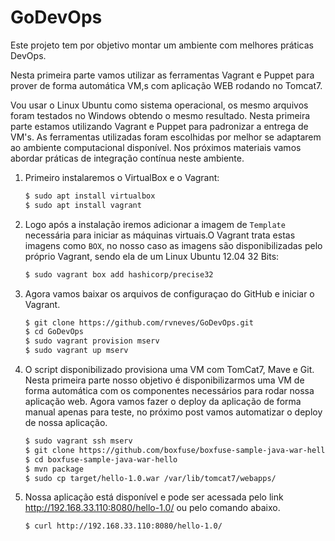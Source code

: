 # GoDevOps

Este projeto tem por objetivo montar um ambiente com melhores práticas DevOps. 

Nesta primeira parte vamos utilizar as ferramentas Vagrant e Puppet para prover de forma automática VM,s com aplicação WEB rodando no Tomcat7. 
 
Vou usar o Linux  Ubuntu como sistema operacional, os mesmo arquivos foram testados no Windows obtendo o mesmo resultado. Nesta primeira parte estamos utilizando Vagrant e Puppet para padronizar a entrega de VM's. As ferramentas utilizadas foram escolhidas por melhor se adaptarem ao ambiente computacional disponível.  Nos próximos materiais vamos abordar práticas de integração contínua neste ambiente. 


1. Primeiro instalaremos o VirtualBox e o Vagrant:
    ```bash
    $ sudo apt install virtualbox
    $ sudo apt install vagrant
    ```

2. Logo após a instalação iremos adicionar a imagem de  `Template` necessária para iniciar as máquinas virtuais.O Vagrant trata estas imagens como `BOX`, no nosso caso as imagens são disponibilizadas pelo próprio Vagrant, sendo ela de um Linux Ubuntu 12.04 32 Bits:
    ```bash
    $ sudo vagrant box add hashicorp/precise32
    ```
    
3. Agora vamos baixar os arquivos de configuraçao do GitHub e iniciar o Vagrant.

    ```bash
    $ git clone https://github.com/rvneves/GoDevOps.git
    $ cd GoDevOps
    $ sudo vagrant provision mserv
    $ sudo vagrant up mserv
    ```

    
  4. O script disponibilizado provisiona uma VM com TomCat7, Mave e Git. Nesta primeira parte nosso objetivo é disponibilizarmos uma VM de forma automática com os componentes necessários para rodar nossa aplicação web. Agora vamos fazer o deploy da aplicação de forma manual apenas para teste, no próximo post vamos automatizar o deploy de nossa aplicação.
  
     ```bash
     $ sudo vagrant ssh mserv
     $ git clone https://github.com/boxfuse/boxfuse-sample-java-war-hello
     $ cd boxfuse-sample-java-war-hello
     $ mvn package
     $ sudo cp target/hello-1.0.war /var/lib/tomcat7/webapps/
     ```

  5. Nossa aplicação está disponível e pode ser acessada pelo link http://192.168.33.110:8080/hello-1.0/ ou pelo comando abaixo.
  
     ```bash
     $ curl http://192.168.33.110:8080/hello-1.0/
     ```

